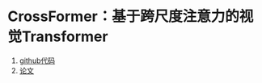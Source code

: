 # CrossFormer：基于跨尺度注意力的视觉Transformer
1. [github代码](https://github.com/cheerss/CrossFormer)
2. [论文](https://arxiv.org/abs/2108.00154)